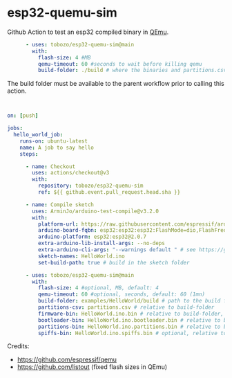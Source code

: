 # esp32-quemu-sim

Github Action to test an esp32 compiled binary in [QEmu](https://github.com/espressif/qemu).


```yaml
      - uses: tobozo/esp32-quemu-sim@main
        with:
          flash-size: 4 #MB
          qemu-timeout: 60 #seconds to wait before killing qemu
          build-folder: ./build # where the binaries and partitions.csv files can be found
```



The build folder must be available to the parent workflow prior to calling this action.






```yaml


on: [push]

jobs:
  hello_world_job:
    runs-on: ubuntu-latest
    name: A job to say hello
    steps:

      - name: Checkout
        uses: actions/checkout@v3
        with:
          repository: tobozo/esp32-quemu-sim
          ref: ${{ github.event.pull_request.head.sha }}

      - name: Compile sketch
        uses: ArminJo/arduino-test-compile@v3.2.0
        with:
          platform-url: https://raw.githubusercontent.com/espressif/arduino-esp32/gh-pages/package_esp32_dev_index.json
          arduino-board-fqbn: esp32:esp32:esp32:FlashMode=dio,FlashFreq=80,FlashSize=4M
          arduino-platform: esp32:esp32@2.0.7
          extra-arduino-lib-install-args: --no-deps
          extra-arduino-cli-args: "--warnings default " # see https://github.com/ArminJo/arduino-test-compile/issues/28
          sketch-names: HelloWorld.ino
          set-build-path: true # build in the sketch folder

      - uses: tobozo/esp32-quemu-sim@main
        with:
          flash-size: 4 #optional, MB, default: 4
          qemu-timeout: 60 #optional, seconds, default: 60 (1mn)
          build-folder: examples/HelloWorld/build # path to the build folder holdingcompiled binaries and partitions.csv
          partitions-csv: partitions.csv # relative to build-folder
          firmware-bin: HelloWorld.ino.bin # relative to build-folder, default=firmware.bin
          bootloader-bin: HelloWorld.ino.bootloader.bin # relative to build-folder, default=bootloader.bin
          partitions-bin: HelloWorld.ino.partitions.bin # relative to build-folder, default=partitions.bins
          spiffs-bin: HelloWorld.ino.spiffs.bin # optional, relative to build-folder, default=spiffs.bin


```


Credits:

- https://github.com/espressif/qemu
- https://github.com/listout (fixed flash sizes in QEmu)
